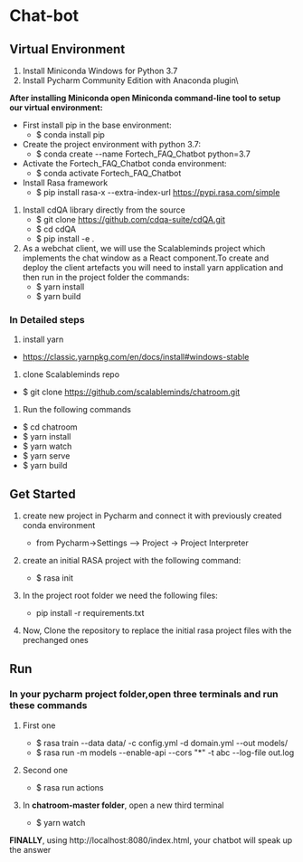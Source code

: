
# Chat-bot
## Virtual Environment
1. Install Miniconda Windows for Python 3.7
1. Install Pycharm Community Edition with Anaconda plugin\
 
 **After installing Miniconda open Miniconda command-line tool to setup our virtual environment:**
  * First install pip in the base environment:
    *	$ conda install pip
  * Create the project environment with python 3.7:
 	 *  $ conda create --name Fortech_FAQ_Chatbot python=3.7
  * Activate the Fortech_FAQ_Chatbot conda environment:
 	 *  $ conda activate Fortech_FAQ_Chatbot
  * Install Rasa framework
    *	$ pip install rasa-x --extra-index-url https://pypi.rasa.com/simple
1. Install cdQA library directly from the source
 	* $ git clone https://github.com/cdqa-suite/cdQA.git
 	* $ cd cdQA
 	* $ pip install -e .
1. As a webchat client, we will use the Scalableminds project which implements the chat window as a React component.To create and deploy the client artefacts you will need to install yarn  application  and then run in the project folder the commands:
 	* $ yarn install
 	* $ yarn build
  
### In Detailed steps
1. install yarn
 * https://classic.yarnpkg.com/en/docs/install#windows-stable
1. clone Scalableminds repo 
 * $ git clone https://github.com/scalableminds/chatroom.git 
1. Run the following commands
 * $ cd chatroom
 * $ yarn install
 * $ yarn watch
 * $ yarn serve
 * $ yarn build
 

## Get Started
1. create new project in Pycharm and connect it with previously created conda environment
   * from Pycharm->Settings –> Project -> Project Interpreter
 
1. create an initial RASA project with the following command:
   * $ rasa init
  
1. In the project root folder we need the following files:
   * pip install -r requirements.txt 
  
1. Now, Clone the repository to replace the initial rasa project files with the prechanged ones
 
 
## Run 
 ### **In your pycharm project folder**,open three terminals and run these commands
 
 1. First one 
    * $ rasa train --data data/ -c config.yml -d domain.yml --out models/
    * $ rasa run -m models --enable-api --cors "*" -t abc --log-file out.log
 1. Second one 
    * $ rasa run actions
    
 1. In  __**chatroom-master  folder**__, open a new third terminal 
    *  $ yarn watch
    
 **FINALLY**, using http://localhost:8080/index.html, your chatbot will speak up the answer 
